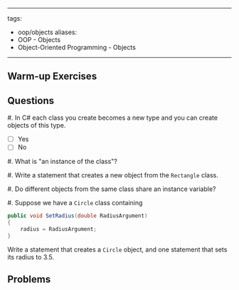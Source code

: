 <!--

DO NOT EDIT THIS FILE

Edit exercises/w_sol/oop/objects.md, and run
make exercises/wo_sol/oop/objects.md
instead.
-->

---
tags:
  - oop/objects
aliases:
  - OOP - Objects
  - Object-Oriented Programming - Objects
---

## Warm-up Exercises

## Questions

#. In C# each class you create becomes a new type and you can create objects of this type.

  - [ ] Yes
  - [ ] No

#. What is "an instance of the class"?


#. Write a statement that creates a new object from the `Rectangle` class.


#. Do different objects from the same class share an instance variable?


#. Suppose we have a `Circle` class containing
```cs
public void SetRadius(double RadiusArgument)
{
	radius = RadiusArgument;
}
```
Write a statement that creates a `Circle` object, and one statement that sets its radius to 3.5.



## Problems